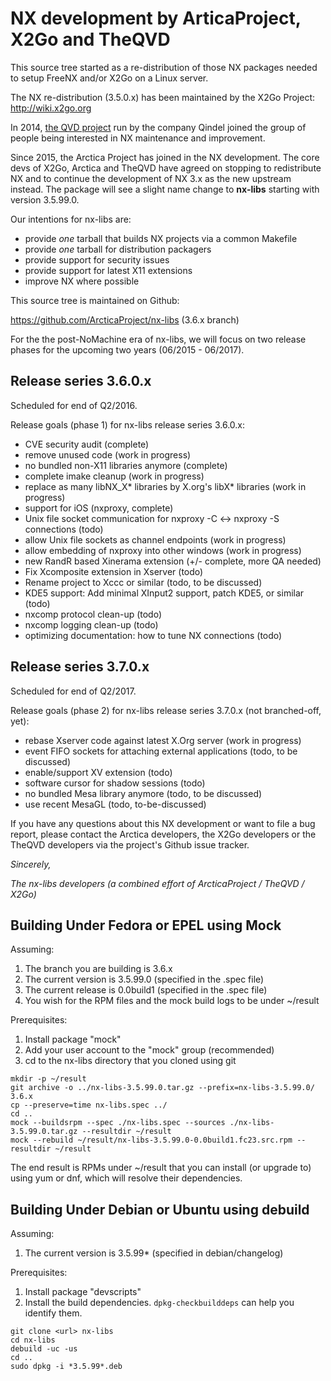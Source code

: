 # NX development by ArticaProject, X2Go and TheQVD

This source tree started as a re-distribution of those NX packages needed
to setup FreeNX and/or X2Go on a Linux server.

The NX re-distribution (3.5.0.x) has been maintained by the X2Go Project:
http://wiki.x2go.org

In 2014, [the QVD project](http://theqvd.com) run by the company Qindel
joined the group of people being interested in NX maintenance and
improvement.

Since 2015, the Arctica Project has joined in the NX development. The core devs
of X2Go, Arctica and TheQVD have agreed on stopping to redistribute NX and to
continue the development of NX 3.x as the new upstream instead. The package
will see a slight name change to **nx-libs** starting with version 3.5.99.0.

Our intentions for nx-libs are:

* provide _one_ tarball that builds NX projects via a common Makefile
* provide _one_ tarball for distribution packagers
* provide support for security issues
* provide support for latest X11 extensions
* improve NX where possible

This source tree is maintained on Github:

  https://github.com/ArcticaProject/nx-libs (3.6.x branch)

For the the post-NoMachine era of nx-libs, we will focus on two release
phases for the upcoming two years (06/2015 - 06/2017).

## Release series 3.6.0.x

Scheduled for end of Q2/2016.

Release goals (phase 1) for nx-libs release series 3.6.0.x:

* CVE security audit (complete)
* remove unused code (work in progress)
* no bundled non-X11 libraries anymore (complete)
* complete imake cleanup (work in progress)
* replace as many libNX_X* libraries by X.org's libX* libraries
  (work in progress)
* support for iOS (nxproxy, complete)
* Unix file socket communication for nxproxy -C <-> nxproxy -S connections
  (todo)
* allow Unix file sockets as channel endpoints (work in progress)
* allow embedding of nxproxy into other windows (work in progress)
* new RandR based Xinerama extension (+/- complete, more QA needed)
* Fix Xcomposite extension in Xserver (todo)
* Rename project to Xccc or similar (todo, to be discussed)
* KDE5 support: Add minimal XInput2 support, patch KDE5, or similar (todo)
* nxcomp protocol clean-up (todo)
* nxcomp logging clean-up (todo)
* optimizing documentation: how to tune NX connections (todo)
 

## Release series 3.7.0.x

Scheduled for end of Q2/2017.

Release goals (phase 2) for nx-libs release series 3.7.0.x (not branched-off, yet):

* rebase Xserver code against latest X.Org server (work in progress)
* event FIFO sockets for attaching external applications
  (todo, to be discussed)
* enable/support XV extension (todo)
* software cursor for shadow sessions (todo)
* no bundled Mesa library anymore (todo, to be discussed)
* use recent MesaGL (todo, to-be-discussed)


If you have any questions about this NX development or want to file a bug
report, please contact the Arctica developers, the X2Go developers or the
TheQVD developers via the project's Github issue tracker.

*Sincerely,*

*The nx-libs developers (a combined effort of ArcticaProject / TheQVD / X2Go)*

## Building Under Fedora or EPEL using Mock

Assuming:

1. The branch you are building is 3.6.x
2. The current version is 3.5.99.0 (specified in the .spec file)
3. The current release is 0.0build1 (specified in the .spec file)
4. You wish for the RPM files and the mock build logs to be under ~/result

Prerequisites:

1. Install package "mock"
2. Add your user account to the "mock" group (recommended)
3. cd to the nx-libs directory that you cloned using git

```
mkdir -p ~/result
git archive -o ../nx-libs-3.5.99.0.tar.gz --prefix=nx-libs-3.5.99.0/ 3.6.x
cp --preserve=time nx-libs.spec ../
cd ..
mock --buildsrpm --spec ./nx-libs.spec --sources ./nx-libs-3.5.99.0.tar.gz --resultdir ~/result
mock --rebuild ~/result/nx-libs-3.5.99.0-0.0build1.fc23.src.rpm --resultdir ~/result
```

The end result is RPMs under ~/result that you can install (or upgrade to) using yum or dnf, which will resolve their dependencies.

## Building Under Debian or Ubuntu using debuild

Assuming:

1. The current version is 3.5.99* (specified in debian/changelog)

Prerequisites:

1. Install package "devscripts"
2. Install the build dependencies. `dpkg-checkbuilddeps` can help you identify them.

```
git clone <url> nx-libs
cd nx-libs
debuild -uc -us
cd ..
sudo dpkg -i *3.5.99*.deb
```
